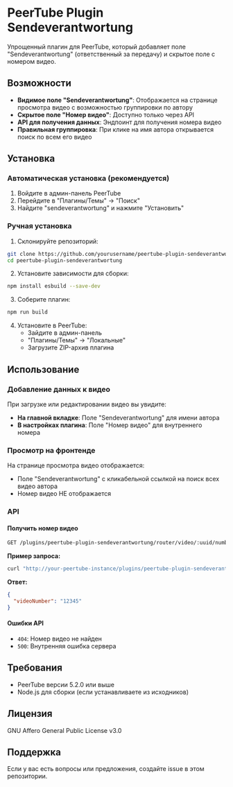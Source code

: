 # PeerTube Plugin Sendeverantwortung

Упрощенный плагин для PeerTube, который добавляет поле "Sendeverantwortung" (ответственный за передачу) и скрытое поле с номером видео.

## Возможности

- **Видимое поле "Sendeverantwortung"**: Отображается на странице просмотра видео с возможностью группировки по автору
- **Скрытое поле "Номер видео"**: Доступно только через API
- **API для получения данных**: Эндпоинт для получения номера видео
- **Правильная группировка**: При клике на имя автора открывается поиск по всем его видео

## Установка

### Автоматическая установка (рекомендуется)

1. Войдите в админ-панель PeerTube
2. Перейдите в "Плагины/Темы" → "Поиск"
3. Найдите "sendeverantwortung" и нажмите "Установить"

### Ручная установка

1. Склонируйте репозиторий:
```bash
git clone https://github.com/yourusername/peertube-plugin-sendeverantwortung.git
cd peertube-plugin-sendeverantwortung
```

2. Установите зависимости для сборки:
```bash
npm install esbuild --save-dev
```

3. Соберите плагин:
```bash
npm run build
```

4. Установите в PeerTube:
   - Зайдите в админ-панель
   - "Плагины/Темы" → "Локальные"
   - Загрузите ZIP-архив плагина

## Использование

### Добавление данных к видео

При загрузке или редактировании видео вы увидите:
- **На главной вкладке**: Поле "Sendeverantwortung" для имени автора
- **В настройках плагина**: Поле "Номер видео" для внутреннего номера

### Просмотр на фронтенде

На странице просмотра видео отображается:
- Поле "Sendeverantwortung" с кликабельной ссылкой на поиск всех видео автора
- Номер видео НЕ отображается

### API

#### Получить номер видео
```bash
GET /plugins/peertube-plugin-sendeverantwortung/router/video/:uuid/number
```

**Пример запроса:**
```bash
curl "http://your-peertube-instance/plugins/peertube-plugin-sendeverantwortung/router/video/12345678-1234-1234-1234-123456789abc/number"
```

**Ответ:**
```json
{
  "videoNumber": "12345"
}
```

#### Ошибки API
- `404`: Номер видео не найден
- `500`: Внутренняя ошибка сервера

## Требования

- PeerTube версии 5.2.0 или выше
- Node.js для сборки (если устанавливаете из исходников)

## Лицензия

GNU Affero General Public License v3.0

## Поддержка

Если у вас есть вопросы или предложения, создайте issue в этом репозитории.
